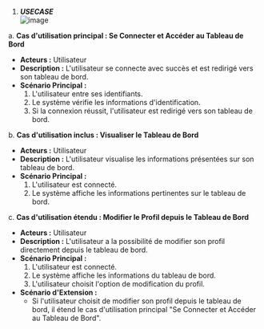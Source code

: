 1. ***USECASE***  
   ![image](https://github.com/yugmerabtene/ESIEA-FISE-WEB-2024/assets/3670077/69bf9c89-3642-4949-a0cd-19ddcde26f4e)  

a. **Cas d'utilisation principal : Se Connecter et Accéder au Tableau de Bord**  
   - **Acteurs :** Utilisateur
   - **Description :** L'utilisateur se connecte avec succès et est redirigé vers son tableau de bord.
   - **Scénario Principal :**
     1. L'utilisateur entre ses identifiants.
     2. Le système vérifie les informations d'identification.
     3. Si la connexion réussit, l'utilisateur est redirigé vers son tableau de bord.

b. **Cas d'utilisation inclus : Visualiser le Tableau de Bord**
   - **Acteurs :** Utilisateur
   - **Description :** L'utilisateur visualise les informations présentées sur son tableau de bord.
   - **Scénario Principal :**
     1. L'utilisateur est connecté.
     2. Le système affiche les informations pertinentes sur le tableau de bord.

c. **Cas d'utilisation étendu : Modifier le Profil depuis le Tableau de Bord**
   - **Acteurs :** Utilisateur
   - **Description :** L'utilisateur a la possibilité de modifier son profil directement depuis le tableau de bord.
   - **Scénario Principal :**
     1. L'utilisateur est connecté.
     2. Le système affiche les informations du tableau de bord.
     3. L'utilisateur choisit l'option de modification du profil.
   - **Scénario d'Extension :**
     - Si l'utilisateur choisit de modifier son profil depuis le tableau de bord, il étend le cas d'utilisation principal "Se Connecter et Accéder au Tableau de Bord".

